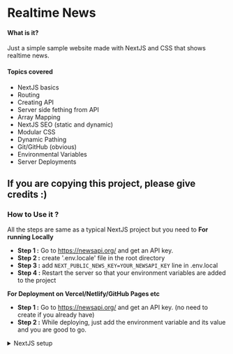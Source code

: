 # Realtime News
#### What is it?
Just a simple sample website made with NextJS and CSS that shows realtime news.

#### Topics covered
- NextJS basics
- Routing
- Creating API
- Server side fething from API
- Array Mapping
- NextJS SEO (static and dynamic)
- Modular CSS
- Dynamic Pathing
- Git/GitHub (obvious)
- Environmental Variables
- Server Deployments

**If you are copying this project, please give credits :)**
---

### How to Use it ?
All the steps are same as a typical NextJS project but you need to
**For running Locally**
- **Step 1 :** Go to https://newsapi.org/ and get an API key.
- **Step 2 :** create '.env.locale' file in the root directory
- **Step 3 :** add ``` NEXT_PUBLIC_NEWS_KEY=YOUR_NEWSAPI_KEY ``` line in .env.local
- **Step 4 :** Restart the server so that your environment variables are added to the project

**For Deployment on Vercel/Netlify/GitHub Pages etc**
- **Step 1 :** Go to https://newsapi.org/ and get an API key. (no need to create if you already have)
- **Step 2 :** While deploying, just add the environment variable and its value and you are good to go.


<details>
  <summary>NextJS setup</summary>
  <p>
This is a [Next.js](https://nextjs.org/) project bootstrapped with [`create-next-app`](https://github.com/vercel/next.js/tree/canary/packages/create-next-app).

## Getting Started

First, run the development server:

```bash
npm run dev
# or
yarn dev
```

Open [http://localhost:3000](http://localhost:3000) with your browser to see the result.

You can start editing the page by modifying `pages/index.js`. The page auto-updates as you edit the file.

[API routes](https://nextjs.org/docs/api-routes/introduction) can be accessed on [http://localhost:3000/api/hello](http://localhost:3000/api/hello). This endpoint can be edited in `pages/api/hello.js`.

The `pages/api` directory is mapped to `/api/*`. Files in this directory are treated as [API routes](https://nextjs.org/docs/api-routes/introduction) instead of React pages.

## Learn More

To learn more about Next.js, take a look at the following resources:

- [Next.js Documentation](https://nextjs.org/docs) - learn about Next.js features and API.
- [Learn Next.js](https://nextjs.org/learn) - an interactive Next.js tutorial.

You can check out [the Next.js GitHub repository](https://github.com/vercel/next.js/) - your feedback and contributions are welcome!

## Deploy on Vercel

The easiest way to deploy your Next.js app is to use the [Vercel Platform](https://vercel.com/new?utm_medium=default-template&filter=next.js&utm_source=create-next-app&utm_campaign=create-next-app-readme) from the creators of Next.js.

Check out our [Next.js deployment documentation](https://nextjs.org/docs/deployment) for more details.
    </p>
</details>
